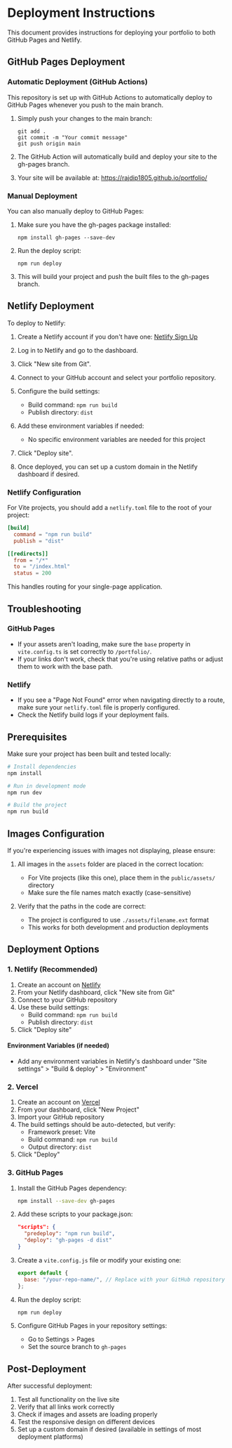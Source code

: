 # Deployment Instructions

This document provides instructions for deploying your portfolio to both GitHub Pages and Netlify.

## GitHub Pages Deployment

### Automatic Deployment (GitHub Actions)

This repository is set up with GitHub Actions to automatically deploy to GitHub Pages whenever you push to the main branch.

1. Simply push your changes to the main branch:

   ```
   git add .
   git commit -m "Your commit message"
   git push origin main
   ```

2. The GitHub Action will automatically build and deploy your site to the gh-pages branch.

3. Your site will be available at: https://rajdip1805.github.io/portfolio/

### Manual Deployment

You can also manually deploy to GitHub Pages:

1. Make sure you have the gh-pages package installed:

   ```
   npm install gh-pages --save-dev
   ```

2. Run the deploy script:

   ```
   npm run deploy
   ```

3. This will build your project and push the built files to the gh-pages branch.

## Netlify Deployment

To deploy to Netlify:

1. Create a Netlify account if you don't have one: [Netlify Sign Up](https://app.netlify.com/signup)

2. Log in to Netlify and go to the dashboard.

3. Click "New site from Git".

4. Connect to your GitHub account and select your portfolio repository.

5. Configure the build settings:

   - Build command: `npm run build`
   - Publish directory: `dist`

6. Add these environment variables if needed:

   - No specific environment variables are needed for this project

7. Click "Deploy site".

8. Once deployed, you can set up a custom domain in the Netlify dashboard if desired.

### Netlify Configuration

For Vite projects, you should add a `netlify.toml` file to the root of your project:

```toml
[build]
  command = "npm run build"
  publish = "dist"

[[redirects]]
  from = "/*"
  to = "/index.html"
  status = 200
```

This handles routing for your single-page application.

## Troubleshooting

### GitHub Pages

- If your assets aren't loading, make sure the `base` property in `vite.config.ts` is set correctly to `/portfolio/`.
- If your links don't work, check that you're using relative paths or adjust them to work with the base path.

### Netlify

- If you see a "Page Not Found" error when navigating directly to a route, make sure your `netlify.toml` file is properly configured.
- Check the Netlify build logs if your deployment fails.

## Prerequisites

Make sure your project has been built and tested locally:

```bash
# Install dependencies
npm install

# Run in development mode
npm run dev

# Build the project
npm run build
```

## Images Configuration

If you're experiencing issues with images not displaying, please ensure:

1. All images in the `assets` folder are placed in the correct location:

   - For Vite projects (like this one), place them in the `public/assets/` directory
   - Make sure the file names match exactly (case-sensitive)

2. Verify that the paths in the code are correct:
   - The project is configured to use `./assets/filename.ext` format
   - This works for both development and production deployments

## Deployment Options

### 1. Netlify (Recommended)

1. Create an account on [Netlify](https://www.netlify.com/)
2. From your Netlify dashboard, click "New site from Git"
3. Connect to your GitHub repository
4. Use these build settings:
   - Build command: `npm run build`
   - Publish directory: `dist`
5. Click "Deploy site"

#### Environment Variables (if needed)

- Add any environment variables in Netlify's dashboard under "Site settings" > "Build & deploy" > "Environment"

### 2. Vercel

1. Create an account on [Vercel](https://vercel.com/)
2. From your dashboard, click "New Project"
3. Import your GitHub repository
4. The build settings should be auto-detected, but verify:
   - Framework preset: Vite
   - Build command: `npm run build`
   - Output directory: `dist`
5. Click "Deploy"

### 3. GitHub Pages

1. Install the GitHub Pages dependency:

   ```bash
   npm install --save-dev gh-pages
   ```

2. Add these scripts to your package.json:

   ```json
   "scripts": {
     "predeploy": "npm run build",
     "deploy": "gh-pages -d dist"
   }
   ```

3. Create a `vite.config.js` file or modify your existing one:

   ```javascript
   export default {
     base: "/your-repo-name/", // Replace with your GitHub repository name
   };
   ```

4. Run the deploy script:

   ```bash
   npm run deploy
   ```

5. Configure GitHub Pages in your repository settings:
   - Go to Settings > Pages
   - Set the source branch to `gh-pages`

## Post-Deployment

After successful deployment:

1. Test all functionality on the live site
2. Verify that all links work correctly
3. Check if images and assets are loading properly
4. Test the responsive design on different devices
5. Set up a custom domain if desired (available in settings of most deployment platforms)
